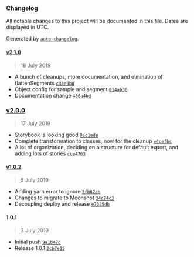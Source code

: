 ### Changelog

All notable changes to this project will be documented in this file. Dates are displayed in UTC.

Generated by [`auto-changelog`](https://github.com/CookPete/auto-changelog).

#### [v2.1.0](https://github.com/mnsht/gradient-path/compare/v2.0.0...v2.1.0)

> 18 July 2019

- A bunch of cleanups, more documentation, and elmination of flattenSegments [`c33e9b8`](https://github.com/mnsht/gradient-path/commit/c33e9b8a302cc4ad88e2f2947c2cd69421866e9f)
- Object config for sample and segment [`014ab36`](https://github.com/mnsht/gradient-path/commit/014ab365366a23b9f830f2548b7a3ce68fd04406)
- Documentation change [`486a4bd`](https://github.com/mnsht/gradient-path/commit/486a4bdb9039a6f4c30fa2eff1d0c964641b6b7c)

### [v2.0.0](https://github.com/mnsht/gradient-path/compare/v1.0.2...v2.0.0)

> 17 July 2019

- Storybook is looking good [`0ac1ade`](https://github.com/mnsht/gradient-path/commit/0ac1ade500a761a8b396001068535dc9b3dfd3ce)
- Complete transformation to classes, now for the cleanup [`e4cefbc`](https://github.com/mnsht/gradient-path/commit/e4cefbc9eca65005cc55561022278d264ccfb475)
- A lot of organization, deciding on a structure for default export, and adding lots of stories [`cce4763`](https://github.com/mnsht/gradient-path/commit/cce47636707d4568dc02329b4cee915b858ba137)

#### [v1.0.2](https://github.com/mnsht/gradient-path/compare/1.0.1...v1.0.2)

> 5 July 2019

- Adding yarn error to ignore [`3fb62ab`](https://github.com/mnsht/gradient-path/commit/3fb62ab8426a443e1872d75ceeaa521ebb024006)
- Changes to migrate to Moonshot [`34c74c3`](https://github.com/mnsht/gradient-path/commit/34c74c3fd67a2d6a9edc7cd363bc462303b5ba93)
- Decoupling deploy and release [`e7325db`](https://github.com/mnsht/gradient-path/commit/e7325db69b274089632816db2078cd7403146667)

#### 1.0.1

> 3 July 2019

- Initial push [`9a1b47d`](https://github.com/mnsht/gradient-path/commit/9a1b47d9751cbc327efe481f91622def83992d0c)
- Release 1.0.1 [`2cb7e15`](https://github.com/mnsht/gradient-path/commit/2cb7e15cc0b7de116e66e19f62e6b18614e9784b)
